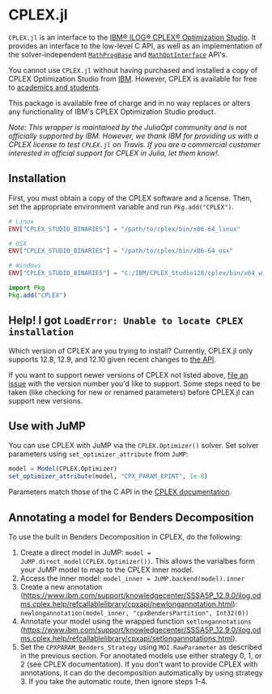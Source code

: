 # CPLEX.jl

`CPLEX.jl` is an interface to the [IBM® ILOG® CPLEX® Optimization
Studio](https://www.ibm.com/products/ilog-cplex-optimization-studio). It
provides an interface to the low-level C API, as well as an implementation of
the solver-independent
[`MathProgBase`](https://github.com/JuliaOpt/MathProgBase.jl) and
[`MathOptInterface`](https://github.com/JuliaOpt/MathOptInterface.jl) API's.

You cannot use `CPLEX.jl` without having purchased and installed a copy of CPLEX
Optimization Studio from [IBM](http://www.ibm.com/). However, CPLEX is
available for free to [academics and students](http://ibm.biz/Bdzvqw).

This package is available free of charge and in no way replaces or alters any
functionality of IBM's CPLEX Optimization Studio product.

*Note: This wrapper is maintained by the JuliaOpt community and is not
officially supported by IBM. However, we thank IBM for providing us with a
CPLEX license to test `CPLEX.jl` on Travis. If you are a commercial customer
interested in official support for CPLEX in Julia, let them know!.*

## Installation

First, you must obtain a copy of the CPLEX software and a license. Then, set the
appropriate environment variable and run `Pkg.add("CPLEX")`.

```julia
# Linux
ENV["CPLEX_STUDIO_BINARIES"] = "/path/to/cplex/bin/x86-64_linux"

# OSX
ENV["CPLEX_STUDIO_BINARIES"] = "/path/to/cplex/bin/x86-64_osx"

# Windows
ENV["CPLEX_STUDIO_BINARIES"] = "C:/IBM/CPLEX_Studio128/cplex/bin/x64_win64"

import Pkg
Pkg.add("CPLEX")
```

## Help! I got `LoadError: Unable to locate CPLEX installation`

Which version of CPLEX are you trying to install? Currently, CPLEX.jl only
supports 12.8, 12.9, and 12.10 given recent changes to
[the API](https://www.ibm.com/support/knowledgecenter/en/SSSA5P_12.9.0/ilog.odms.studio.help/CPLEX/ReleaseNotes/topics/releasenotes1290/removed.html).

If you want to support newer versions of CPLEX not listed above, [file an
issue](https://github.com/JuliaOpt/CPLEX.jl/issues/new) with the version
number you'd like to support. Some steps need to be taken (like checking for
new or renamed parameters) before CPLEX.jl can support new versions.

## Use with JuMP

You can use CPLEX with JuMP via the `CPLEX.Optimizer()` solver.
Set solver parameters using `set_optimizer_attribute` from `JuMP`:

```julia
model = Model(CPLEX.Optimizer)
set_optimizer_attribute(model, "CPX_PARAM_EPINT", 1e-8)
```

Parameters match those of the C API in the [CPLEX documentation](https://www.ibm.com/support/knowledgecenter/SSSA5P_12.9.0/ilog.odms.cplex.help/CPLEX/Parameters/topics/introListAlpha.html).

## Annotating a model for Benders Decomposition

To use the built in Benders Decomposition in CPLEX, do the following:
1) Create a direct model in JuMP: `model = JuMP.direct_model(CPLEX.Optimizer())`. This allows the varialbes form your JuMP model to map to the CPLEX inner model.
2) Access the inner model: `model_inner = JuMP.backend(model).inner`
3) Create a new annotation (https://www.ibm.com/support/knowledgecenter/SSSA5P_12.9.0/ilog.odms.cplex.help/refcallablelibrary/cpxapi/newlongannotation.html): `newlongannotation(model_inner, "cpxBendersPartition", Int32(0))`
4) Annotate your model using the wrapped function `setlongannotations` (https://www.ibm.com/support/knowledgecenter/SSSA5P_12.9.0/ilog.odms.cplex.help/refcallablelibrary/cpxapi/setlongannotations.html).
5) Set the `CPXPARAM_Benders_Strategy` using `MOI.RawParameter` as described in the previous section. For annotated models use either strategy 0, 1, or 2 (see CPLEX documentation). If you don't want to provide CPLEX with annotations, it can do the decomposition automatically by using strategy 3. If you take the automatic route, then ignore steps 1-4.
